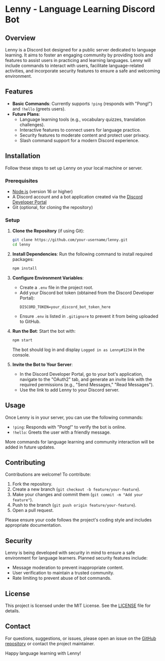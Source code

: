 # Lenny - Language Learning Discord Bot

## Overview
Lenny is a Discord bot designed for a public server dedicated to language learning. It aims to foster an engaging community by providing tools and features to assist users in practicing and learning languages. Lenny will include commands to interact with users, facilitate language-related activities, and incorporate security features to ensure a safe and welcoming environment.

## Features
- **Basic Commands**: Currently supports `!ping` (responds with "Pong!") and `!hello` (greets users).
- **Future Plans**:
  - Language learning tools (e.g., vocabulary quizzes, translation challenges).
  - Interactive features to connect users for language practice.
  - Security features to moderate content and protect user privacy.
  - Slash command support for a modern Discord experience.

## Installation
Follow these steps to set up Lenny on your local machine or server.

### Prerequisites
- [Node.js](https://nodejs.org/) (version 16 or higher)
- A Discord account and a bot application created via the [Discord Developer Portal](https://discord.com/developers/applications)
- Git (optional, for cloning the repository)

### Setup
1. **Clone the Repository** (if using Git):
   ```bash
   git clone https://github.com/your-username/lenny.git
   cd lenny
   ```

2. **Install Dependencies**:
   Run the following command to install required packages:
   ```bash
   npm install
   ```

3. **Configure Environment Variables**:
   - Create a `.env` file in the project root.
   - Add your Discord bot token (obtained from the Discord Developer Portal):
     ```
     DISCORD_TOKEN=your_discord_bot_token_here
     ```
   - Ensure `.env` is listed in `.gitignore` to prevent it from being uploaded to GitHub.

4. **Run the Bot**:
   Start the bot with:
   ```bash
   npm start
   ```
   The bot should log in and display `Logged in as Lenny#1234` in the console.

5. **Invite the Bot to Your Server**:
   - In the Discord Developer Portal, go to your bot's application, navigate to the "OAuth2" tab, and generate an invite link with the required permissions (e.g., "Send Messages," "Read Messages").
   - Use the link to add Lenny to your Discord server.

## Usage
Once Lenny is in your server, you can use the following commands:
- `!ping`: Responds with "Pong!" to verify the bot is online.
- `!hello`: Greets the user with a friendly message.

More commands for language learning and community interaction will be added in future updates.

## Contributing
Contributions are welcome! To contribute:
1. Fork the repository.
2. Create a new branch (`git checkout -b feature/your-feature`).
3. Make your changes and commit them (`git commit -m "Add your feature"`).
4. Push to the branch (`git push origin feature/your-feature`).
5. Open a pull request.

Please ensure your code follows the project's coding style and includes appropriate documentation.

## Security
Lenny is being developed with security in mind to ensure a safe environment for language learners. Planned security features include:
- Message moderation to prevent inappropriate content.
- User verification to maintain a trusted community.
- Rate limiting to prevent abuse of bot commands.

## License
This project is licensed under the MIT License. See the [LICENSE](LICENSE) file for details.

## Contact
For questions, suggestions, or issues, please open an issue on the [GitHub repository](https://github.com/your-username/lenny) or contact the project maintainer.

Happy language learning with Lenny!
